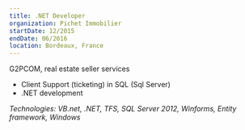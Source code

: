 ```yaml
---
title: .NET Developer
organization: Pichet Immobilier
startDate: 12/2015
endDate: 06/2016
location: Bordeaux, France
---
```


G2PCOM, real estate seller services

- Client Support (ticketing) in SQL (Sql Server)
- .NET development

*Technologies: VB.net, .NET, TFS, SQL Server 2012, Winforms, Entity framework, Windows*